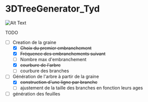 # 3DTreeGenerator_Tyd

![Alt Text](https://media.giphy.com/media/SsTqk39zQAFkWhQzGg/giphy.gif)

TODO
* [ ] Creation de la graine
  * [x] ~~Choix du premier embranchement~~
  * [x] ~~Fréquence des embranchements suivant~~
  * [ ] Nombre max d'embranchement
  * [x] ~~courbure de l'arbre~~
  * [ ] courbure des branches
* [ ] Génération de l'arbre à partir de la graine
  * [x] ~~construction d'une ligne par branche~~
  * [ ] ajustement de la taille des branches en fonction leurs ages
* [ ] génération des feuilles

